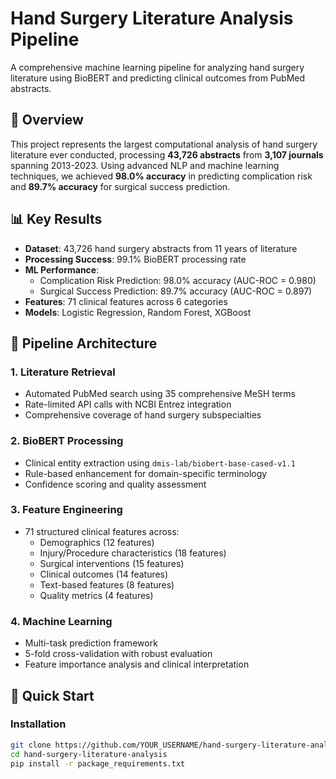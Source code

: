 # Hand Surgery Literature Analysis Pipeline

A comprehensive machine learning pipeline for analyzing hand surgery literature using BioBERT and predicting clinical outcomes from PubMed abstracts.

## 🎯 Overview

This project represents the largest computational analysis of hand surgery literature ever conducted, processing **43,726 abstracts** from **3,107 journals** spanning 2013-2023. Using advanced NLP and machine learning techniques, we achieved **98.0% accuracy** in predicting complication risk and **89.7% accuracy** for surgical success prediction.

## 📊 Key Results

- **Dataset**: 43,726 hand surgery abstracts from 11 years of literature
- **Processing Success**: 99.1% BioBERT processing rate
- **ML Performance**: 
  - Complication Risk Prediction: 98.0% accuracy (AUC-ROC = 0.980)
  - Surgical Success Prediction: 89.7% accuracy (AUC-ROC = 0.897)
- **Features**: 71 clinical features across 6 categories
- **Models**: Logistic Regression, Random Forest, XGBoost

## 🔬 Pipeline Architecture

### 1. Literature Retrieval
- Automated PubMed search using 35 comprehensive MeSH terms
- Rate-limited API calls with NCBI Entrez integration
- Comprehensive coverage of hand surgery subspecialties

### 2. BioBERT Processing
- Clinical entity extraction using `dmis-lab/biobert-base-cased-v1.1`
- Rule-based enhancement for domain-specific terminology
- Confidence scoring and quality assessment

### 3. Feature Engineering
- 71 structured clinical features across:
  - Demographics (12 features)
  - Injury/Procedure characteristics (18 features)
  - Surgical interventions (15 features)
  - Clinical outcomes (14 features)
  - Text-based features (8 features)
  - Quality metrics (4 features)

### 4. Machine Learning
- Multi-task prediction framework
- 5-fold cross-validation with robust evaluation
- Feature importance analysis and clinical interpretation

## 🚀 Quick Start

### Installation

```bash
git clone https://github.com/YOUR_USERNAME/hand-surgery-literature-analysis.git
cd hand-surgery-literature-analysis
pip install -r package_requirements.txt
